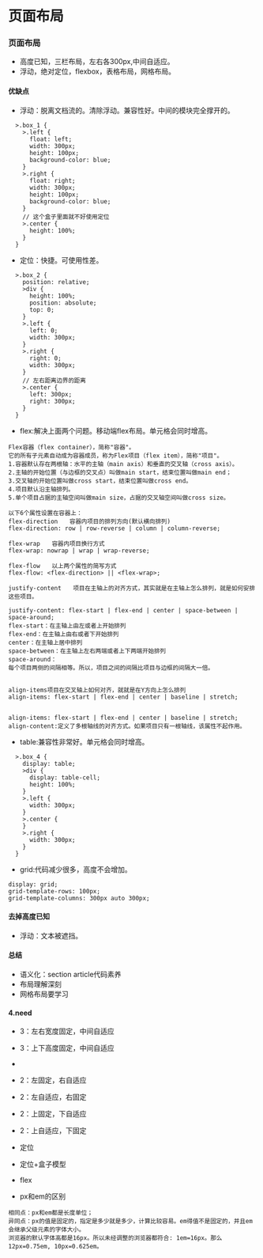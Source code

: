 # 页面布局

### 页面布局

* 高度已知，三栏布局，左右各300px,中间自适应。
* 浮动，绝对定位，flexbox，表格布局，网格布局。

#### 优缺点
* 浮动：脱离文档流的。清除浮动。兼容性好。中间的模块完全撑开的。
```
  >.box_1 {
    >.left {
      float: left;
      width: 300px;
      height: 100px;
      background-color: blue;
    }
    >.right {
      float: right;
      width: 300px;
      height: 100px;
      background-color: blue;
    }
    // 这个盒子里面就不好使用定位
    >.center {
      height: 100%;
    }
  }
```

* 定位：快捷。可使用性差。
```
  >.box_2 {
    position: relative;
    >div {
      height: 100%;
      position: absolute;
      top: 0;
    }
    >.left {
      left: 0;
      width: 300px;
    }
    >.right {
      right: 0;
      width: 300px;
    }
    // 左右距离边界的距离
    >.center {
      left: 300px;
      right: 300px;
    }
  }
```

* flex:解决上面两个问题。移动端flex布局。单元格会同时增高。
```
Flex容器（flex container），简称"容器"。
它的所有子元素自动成为容器成员，称为Flex项目（flex item），简称"项目"。
1.容器默认存在两根轴：水平的主轴（main axis）和垂直的交叉轴（cross axis）。
2.主轴的开始位置（与边框的交叉点）叫做main start，结束位置叫做main end；
3.交叉轴的开始位置叫做cross start，结束位置叫做cross end。
4.项目默认沿主轴排列。
5.单个项目占据的主轴空间叫做main size，占据的交叉轴空间叫做cross size。

以下6个属性设置在容器上：
flex-direction　　容器内项目的排列方向(默认横向排列)　　
flex-direction: row | row-reverse | column | column-reverse;

flex-wrap　　容器内项目换行方式
flex-wrap: nowrap | wrap | wrap-reverse;

flex-flow　　以上两个属性的简写方式
flex-flow: <flex-direction> || <flex-wrap>;

justify-content　　项目在主轴上的对齐方式，其实就是在主轴上怎么排列，就是如何安排这些项目。

justify-content: flex-start | flex-end | center | space-between | space-around;
flex-start：在主轴上由左或者上开始排列
flex-end：在主轴上由右或者下开始排列
center：在主轴上居中排列
space-between：在主轴上左右两端或者上下两端开始排列
space-around：
每个项目两侧的间隔相等。所以，项目之间的间隔比项目与边框的间隔大一倍。


align-items项目在交叉轴上如何对齐，就就是在Y方向上怎么排列
align-items: flex-start | flex-end | center | baseline | stretch;


align-items: flex-start | flex-end | center | baseline | stretch;
align-content:定义了多根轴线的对齐方式。如果项目只有一根轴线，该属性不起作用。
```

* table:兼容性非常好。单元格会同时增高。
```
  >.box_4 {
    display: table;
    >div {
      display: table-cell;
      height: 100%;
    }
    >.left {
      width: 300px;
    }
    >.center {
    }
    >.right {
      width: 300px;
    }
  }
```

* grid:代码减少很多，高度不会增加。
```
display: grid;
grid-template-rows: 100px;
grid-template-columns: 300px auto 300px;
```

#### 去掉高度已知
* 浮动：文本被遮挡。

#### 总结

* 语义化：section article代码素养
* 布局理解深刻
* 网格布局要学习

#### 4.need

* 3：左右宽度固定，中间自适应
* 3：上下高度固定，中间自适应
* 
* 2：左固定，右自适应
* 2：左自适应，右固定
* 2：上固定，下自适应
* 2：上自适应，下固定

* 定位
* 定位+盒子模型
* flex



* px和em的区别
```
相同点：px和em都是长度单位；
异同点：px的值是固定的，指定是多少就是多少，计算比较容易。em得值不是固定的，并且em会继承父级元素的字体大小。
浏览器的默认字体高都是16px。所以未经调整的浏览器都符合: 1em=16px。那么12px=0.75em, 10px=0.625em。
```
